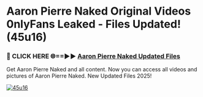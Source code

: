 # Aaron Pierre Naked Original Videos 0nlyFans Leaked - Files Updated! (45u16)

<h3>🔴 CLICK HERE 🌐==►► <a href="https://tinyurl.com/yckcrads" rel="nofollow">Aaron Pierre Naked Updated Files</a></h3>

Get Aaron Pierre Naked and all content. Now you can access all videos and pictures of Aaron Pierre Naked. New Updated Files 2025!

[![45u16](https://i.imgur.com/hpKpOFt.gif)](https://tinyurl.com/yckcrads)

